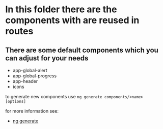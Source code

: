 # In this folder there are the components with are reused in routes 

## There are some default components which you can adjust for your needs
- app-global-alert
- app-global-progress
- app-header
- icons

to generate new components use `ng generate components/<name> [options]`

for more information see:
- [ng generate](https://angular.io/cli/generate)
